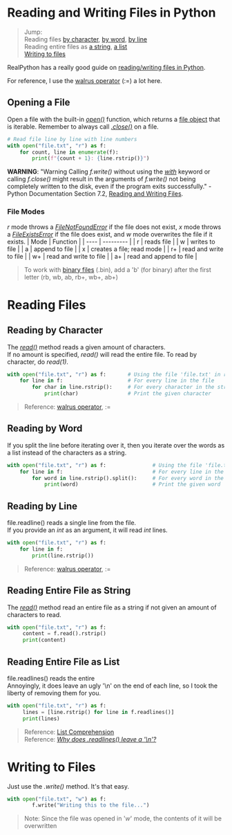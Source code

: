 # Reading and Writing Files in Python
> Jump: <br />
> Reading files [by character](https://github.com/EthanC2/Notes-and-Writeups/blob/main/Python/Using%20Files.md#reading-by-character), [by word](https://github.com/EthanC2/Notes-and-Writeups/blob/main/Python/Using%20Files.md#reading-by-word), [by line](https://github.com/EthanC2/Notes-and-Writeups/blob/main/Python/Using%20Files.md#reading-by-line) <br />
> Reading entire files as [a string](https://github.com/EthanC2/Notes-and-Writeups/blob/main/Python/Using%20Files.md#reading-entire-file-as-string), [a list](https://github.com/EthanC2/Notes-and-Writeups/blob/main/Python/Using%20Files.md#reading-entire-file-as-list) <br />
> [Writing to files](https://github.com/EthanC2/Notes-and-Writeups/blob/main/Python/Using%20Files.md#writing-to-files) <br />

RealPython has a really good guide on [reading/writing files in Python](https://realpython.com/read-write-files-python/).

For reference, I use the [walrus operator](https://realpython.com/lessons/assignment-expressions/) (:=) a lot here.

## Opening a File
Open a file with the built-in [_open()_](https://www.w3schools.com/python/python_file_handling.asp) function, which returns a [file object](https://www.geeksforgeeks.org/file-objects-python/) that is iterable. Remember to always call [_.close()_](https://www.w3schools.com/python/ref_file_close.asp) on a file.

```Python
# Read file line by line with line numbers
with open("file.txt", "r") as f:
    for count, line in enumerate(f):
        print(f"{count + 1}: {line.rstrip()}")
```

**WARNING**: "Warning Calling _f.write()_ without using the [_with_](https://www.geeksforgeeks.org/with-statement-in-python/) keyword or calling _f.close()_ might result 
in the arguments of _f.write()_ not being completely written to the disk, even if the program exits successfully." -Python Documentation Section 7.2, [Reading and Writing Files](https://docs.python.org/3/tutorial/inputoutput.html#reading-and-writing-files).

### File Modes
_r_ mode throws a [_FileNotFoundError_](https://docs.python.org/3/library/exceptions.html#FileNotFoundError) if the file does not exist, _x_ mode throws a [_FileExistsError_](https://docs.python.org/3/library/exceptions.html#FileExistsError) if the file does exist, and _w_ mode overwrites the file if it exists.
| Mode | Function |
| ---- | --------- | 
| r | reads file |
| w | writes to file | 
| a | append to file |
| x | creates a file; read mode |
| r+ | read and write to file |
| w+ | read and write to file | 
| a+ | read and append to file |
> To work with [binary files](https://en.wikipedia.org/wiki/Binary_file) (.bin), add a 'b' (for binary) after the first letter (rb, wb, ab, rb+, wb+, ab+) <br />

# Reading Files

## Reading by Character
The [_read()_](https://www.w3schools.com/python/ref_file_read.asp) method reads a given amount of characters. <br />
If no amount is specified, _read()_ will read the entire file. To read by character, do _read(1)_.

```Python
with open("file.txt", "r") as f:       # Using the file 'file.txt' in read mode
    for line in f:                     # For every line in the file
        for char in line.rstrip():     # For every character in the stripped line
            print(char)                # Print the given character
```
> Reference: [walrus operator](https://realpython.com/lessons/assignment-expressions/), :=

## Reading by Word
If you split the line before iterating over it, then you iterate over the words as a list instead of the characters as a string.

```Python
with open("file.txt", "r") as f:               # Using the file 'file.txt' in read mode
    for line in f:                             # For every line in the file
        for word in line.rstrip().split():     # For every word in the stripped line
            print(word)                        # Print the given word
```

## Reading by Line
file.readline() reads a single line from the file. <br />
If you provide an _int_ as an argument, it will read _int_ lines.

```Python     
with open("file.txt", "r") as f:
    for line in f:
        print(line.rstrip())
```
> Reference: [walrus operator](https://realpython.com/lessons/assignment-expressions/), :=

## Reading Entire File as String
The [_read()_](https://www.w3schools.com/python/ref_file_read.asp) method read an entire file as a string if not given
an amount of characters to read.

```Python
with open("file.txt", "r") as f:
     content = f.read().rstrip()
     print(content)
```

## Reading Entire File as List
file.readlines() reads the entire <br />
Annoyingly, it does leave an ugly '\\n' on the end of each line, so I took the liberty of removing them for you.

```Python
with open("file.txt", "r") as f:
     lines = [line.rstrip() for line in f.readlines()]
     print(lines)
```
> Reference: [List Comprehension](https://www.programiz.com/python-programming/list-comprehension) <br />
> Reference: [_Why does .readlines() leave a '\n'?_](https://www.python.org/dev/peps/pep-0259/)

# Writing to Files
Just use the _.write()_ method. It's that easy.

```Python
with open("file.txt", "w") as f:
        f.write("Writing this to the file...")  
```
> Note: Since the file was opened in '_w_' mode, the contents of it will be overwritten
